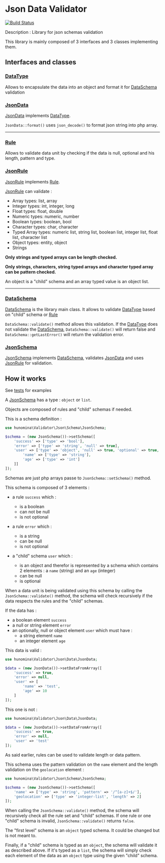 # Json Data Validator

[![Build Status](https://travis-ci.com/hunomina/json-data-validator.svg?branch=master)](https://travis-ci.com/hunomina/json-data-validator)

Description : Library for json schemas validation

This library is mainly composed of 3 interfaces and 3 classes implementing them.

## Interfaces and classes

### [DataType](https://github.com/hunomina/json-data-validator/blob/master/src/Data/DataType.php)

Allows to encapsulate the data into an object and format it for [DataSchema](https://github.com/hunomina/json-data-validator/blob/master/src/Schema/DataSchema.php) validation

### [JsonData](https://github.com/hunomina/json-data-validator/blob/master/src/Data/JsonData.php)

[JsonData](https://github.com/hunomina/json-data-validator/blob/master/src/Data/JsonData.php) implements [DataType](https://github.com/hunomina/json-data-validator/blob/master/src/Data/DataType.php).

`JsonData::format()` uses `json_decode()` to format json string into php array.

---

### [Rule](https://github.com/hunomina/json-data-validator/blob/master/src/Rule/Rule.php)

Allows to validate data unit by checking if the data is null, optional and his length, pattern and type.

### [JsonRule](https://github.com/hunomina/json-data-validator/blob/master/src/Rule/JsonRule.php)

[JsonRule](https://github.com/hunomina/json-data-validator/blob/master/src/Rule/JsonRule.php) implements [Rule](https://github.com/hunomina/json-data-validator/blob/master/src/Rule/Rule.php).

[JsonRule](https://github.com/hunomina/json-data-validator/blob/master/src/Rule/JsonRule.php) can validate :

- Array types: list, array
- Integer types: int, integer, long
- Float types: float, double
- Numeric types: numeric, number
- Boolean types: boolean, bool
- Character types: char, character
- Typed Array types: numeric list, string list, boolean list, integer list, float list, character list
- Object types: entity, object
- Strings

**Only strings and typed arrays can be length checked.**

**Only strings, characters, string typed arrays and character typed array can be pattern checked.**

An object is a "child" schema and an array typed value is an object list.

---

### [DataSchema](https://github.com/hunomina/json-data-validator/blob/master/src/Schema/DataSchema.php)

[DataSchema](https://github.com/hunomina/json-data-validator/blob/master/src/Schema/DataSchema.php) is the library main class. It allows to validate [DataType](https://github.com/hunomina/json-data-validator/blob/master/src/Data/DataType.php) based on "child" schema or [Rule](https://github.com/hunomina/json-data-validator/blob/master/src/Rule/Rule.php)

`DataSchema::validate()` method allows this validation. If the [DataType](https://github.com/hunomina/json-data-validator/blob/master/src/Data/DataType.php) does not validate the [DataSchema](https://github.com/hunomina/json-data-validator/blob/master/src/Schema/DataSchema.php), `DataSchema::validate()` will return false and `DataSchema::getLastError()` will return the validation error.

### [JsonSchema](https://github.com/hunomina/json-data-validator/blob/master/src/Schema/JsonSchema.php)

[JsonSchema](https://github.com/hunomina/json-data-validator/blob/master/src/Schema/JsonSchema.php) implements [DataSchema](https://github.com/hunomina/json-data-validator/blob/master/src/Schema/DataSchema.php), validates [JsonData](https://github.com/hunomina/json-data-validator/blob/master/src/Data/JsonData.php) and uses [JsonRule](https://github.com/hunomina/json-data-validator/blob/master/src/Rule/JsonRule.php) for validation.

## How it works

See [tests](https://github.com/hunomina/json-data-validator/tree/master/tests) for examples

A [JsonSchema](https://github.com/hunomina/json-data-validator/blob/master/src/Schema/JsonSchema.php) has a type : `object` or `list`.

Objects are composed of rules and "child" schemas if needed.

This is a schema definition :

```php
use hunomina\Validator\Json\Schema\JsonSchema;

$schema = (new JsonSchema())->setSchema([
    'success' => ['type' => 'bool'],
    'error' => ['type' => 'string', 'null' => true],
    'user' => ['type' => 'object', 'null' => true, 'optional' => true, 'schema' => [
        'name' => ['type' => 'string'],
        'age' => ['type' => 'int']
    ]]
]);
```

Schemas are just php arrays passe to `JsonSchema::setSchema()` method.

This schema is composed of 3 elements :
- a rule `success` which :
    - is a boolean
    - can not be null
    - is not optional
   
- a rule `error` which :
    - is a string
    - can be null
    - is not optional
    
- a "child" schema `user` which :
    - is an object and therefor is represented by a schema which contains 2 elements : a `name` (string) and an `age` (integer)
    - can be null
    - is optional
    
When a data unit is being validated using this schema by calling the `JsonSchema::validate()` method, the schema will check recursively if the data respects the rules and the "child" schemas.

If the data has :
- a boolean element `success`
- a null or string element `error`
- an optionally, null or object element `user` which must have :
    - a string element `name`
    - an integer element `age`
    
This data is valid :

```php
use hunomina\Validator\Json\Data\JsonData;

$data = (new JsonData())->setDataFromArray([
    'success' => true,
    'error' => null,
    'user' => [
        'name' => 'test',
        'age' => 10
    ]
]);
```

This one is not :

```php
use hunomina\Validator\Json\Data\JsonData;

$data = (new JsonData())->setDataFromArray([
    'success' => true,
    'error' => null,
    'user' => 'test'
]);
```

As said earlier, rules can be used to validate length or data pattern.

This schema uses the pattern validation on the `name` element and the length validation on the `geolocation` element :

```php
use hunomina\Validator\Json\Schema\JsonSchema;

$schema = (new JsonSchema())->setSchema([
    'name' => ['type' => 'string', 'pattern' => '/^[a-z]+$/'],
    'geolocation' => ['type' => 'integer-list', 'length' => 2]
]);
```

When calling the `JsonSchema::validate()` method, the schema will recursively check all the rule set and "child" schemas. If one rule or one "child" schema is invalid, `JsonSchema::validate()` returns `false`.

The "first level" schema is an `object` typed schema. It could be changed but is not meant to.

Finally, if a "child" schema is typed as an `object`, the schema will validate it as described above. If it's typed as a `list`, the schema will simply check each element of the data as an `object` type using the given "child" schema.